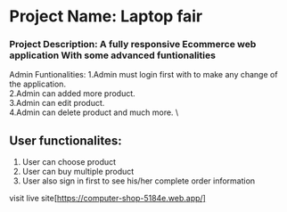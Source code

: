 # Project Name: Laptop fair

### Project Description: A fully responsive Ecommerce web application With some advanced funtionalities

Admin Funtionalities:
1.Admin must login first with to make any change of the application. \
2.Admin can added more product. \
3.Admin can edit product. \
4.Admin can delete product and much more. \

## User functionalites:
1. User can choose product
2. User can buy multiple product
3. User also sign in first to see his/her complete order information

visit live site[https://computer-shop-5184e.web.app/]
